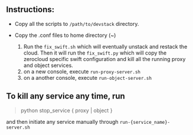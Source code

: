 ## Instructions:
- Copy all the scripts to `/path/to/devstack` directory. 
- Copy the .conf files to home directory (~)

  1. Run the `fix_swift.sh` which will eventually unstack and restack the cloud. Then it will run the `fix_swift.py` which will copy the zerocloud specific swift configuration and kill all the running proxy and object services.
  2. on a new console, execute `run-proxy-server.sh`
  3. on a another console, execute `run-object-server.sh`

## To kill any service any time, run

> python stop_service { proxy | object }

and then initiate any service manually through `run-{service_name}-server.sh`

